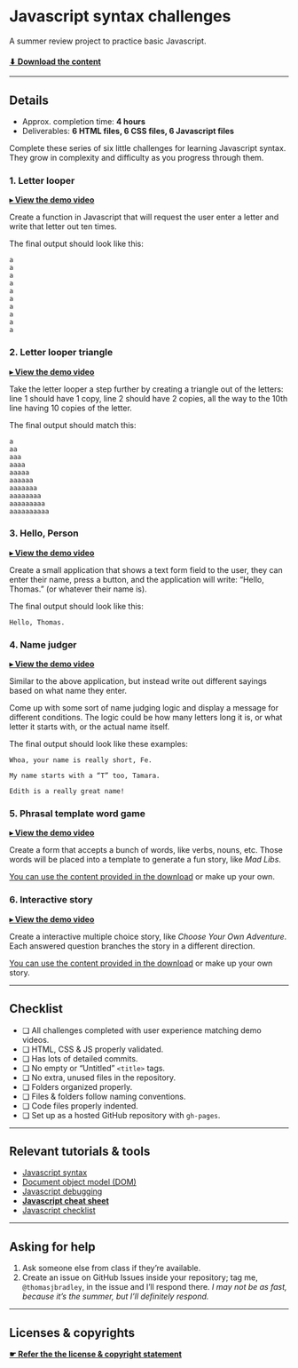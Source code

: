 # Javascript syntax challenges

A summer review project to practice basic Javascript.

#### [⬇ Download the content](https://github.com/ltw-summer-reviews/javascript-syntax-challenges/archive/master.zip)

---

## Details

- Approx. completion time: **4 hours**
- Deliverables: **6 HTML files, 6 CSS files, 6 Javascript files**

Complete these series of six little challenges for learning Javascript syntax. They grow in complexity and difficulty as you progress through them.

### 1. Letter looper

**[▸ View the demo video](https://www.youtube.com/watch?v=kwK-DLrxcEo)**

Create a function in Javascript that will request the user enter a letter and write that letter out ten times.

The final output should look like this:

```
a
a
a
a
a
a
a
a
a
a
```

### 2. Letter looper triangle

**[▸ View the demo video](https://www.youtube.com/watch?v=E5CgQbyRm2w)**

Take the letter looper a step further by creating a triangle out of the letters: line 1 should have 1 copy, line 2 should have 2 copies, all the way to the 10th line having 10 copies of the letter.

The final output should match this:

```
a
aa
aaa
aaaa
aaaaa
aaaaaa
aaaaaaa
aaaaaaaa
aaaaaaaaa
aaaaaaaaaa
```

### 3. Hello, Person

**[▸ View the demo video](https://www.youtube.com/watch?v=_CvgZPSHDLw)**

Create a small application that shows a text form field to the user, they can enter their name, press a button, and the application will write: “Hello, Thomas.” (or whatever their name is).

The final output should look like this:

```
Hello, Thomas.
```

### 4. Name judger

**[▸ View the demo video](https://www.youtube.com/watch?v=il_K6CivGcY)**

Similar to the above application, but instead write out different sayings based on what name they enter.

Come up with some sort of name judging logic and display a message for different conditions. The logic could be how many letters long it is, or what letter it starts with, or the actual name itself.

The final output should look like these examples:

```
Whoa, your name is really short, Fe.
```

```
My name starts with a “T” too, Tamara.
```

```
Edith is a really great name!
```

### 5. Phrasal template word game

**[▸ View the demo video](https://www.youtube.com/watch?v=usDh0jWJ_2U)**

Create a form that accepts a bunch of words, like verbs, nouns, etc. Those words will be placed into a template to generate a fun story, like *Mad Libs*.

[You can use the content provided in the download](https://github.com/ltw-summer-reviews/javascript-syntax-challenges/archive/master.zip) or make up your own.

### 6. Interactive story

**[▸ View the demo video](https://www.youtube.com/watch?v=YsAtD-Fdp1U)**

Create a interactive multiple choice story, like *Choose Your Own Adventure*. Each answered question branches the story in a different direction.

[You can use the content provided in the download](https://github.com/ltw-summer-reviews/javascript-syntax-challenges/archive/master.zip) or make up your own story.

---

## Checklist

- ❏ All challenges completed with user experience matching demo videos.
- ❏ HTML, CSS & JS properly validated.
- ❏ Has lots of detailed commits.
- ❏ No empty or “Untitled” `<title>` tags.
- ❏ No extra, unused files in the repository.
- ❏ Folders organized properly.
- ❏ Files & folders follow naming conventions.
- ❏ Code files properly indented.
- ❏ Set up as a hosted GitHub repository with `gh-pages`.

---

## Relevant tutorials & tools

- [Javascript syntax](https://learntheweb.coures/topics/javascript-syntax/)
- [Document object model (DOM)](https://learntheweb.coures/topics/dom/)
- [Javascript debugging](https://learntheweb.coures/topics/javascript-debugging/)
- **[Javascript cheat sheet](https://learntheweb.coures/topics/https://learntheweb.coures/topics/javascript-cheat-sheet/)**
- [Javascript checklist](https://learntheweb.coures/topics/https://learntheweb.coures/topics/javascript-checklist/)

---

## Asking for help

1. Ask someone else from class if they’re available.
2. Create an issue on GitHub Issues inside your repository; tag me, `@thomasjbradley`, in the issue and I’ll respond there. *I may not be as fast, because it’s the summer, but I’ll definitely respond.*

---

## Licenses & copyrights

**[☛ Refer the the license & copyright statement](https://github.com/ltw-summer-reviews/meta#license--copyright-statement)**
